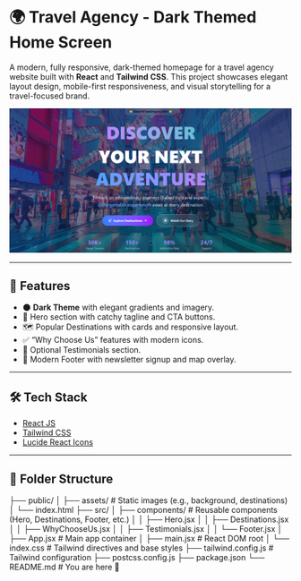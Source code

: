# 🌍 Travel Agency - Dark Themed Home Screen

A modern, fully responsive, dark-themed homepage for a travel agency website built with **React** and **Tailwind CSS**. This project showcases elegant layout design, mobile-first responsiveness, and visual storytelling for a travel-focused brand.

![Homepage Screenshot](public/Landing.png)  

---

## 🚀 Features

- 🌑 **Dark Theme** with elegant gradients and imagery.
- 🎯 Hero section with catchy tagline and CTA buttons.
- 🗺️ Popular Destinations with cards and responsive layout.
- ✅ “Why Choose Us” features with modern icons.
- 💬 Optional Testimonials section.
- 🔗 Modern Footer with newsletter signup and map overlay.

---

## 🛠️ Tech Stack

- [React JS](https://reactjs.org/)
- [Tailwind CSS](https://tailwindcss.com/)
- [Lucide React Icons](https://www.npmjs.com/package/lucide-react)

---

## 📂 Folder Structure
├── public/
│ ├── assets/ # Static images (e.g., background, destinations)
│ └── index.html
├── src/
│ ├── components/ # Reusable components (Hero, Destinations, Footer, etc.)
│ │ ├── Hero.jsx
│ │ ├── Destinations.jsx
│ │ ├── WhyChooseUs.jsx
│ │ ├── Testimonials.jsx
│ │ └── Footer.jsx
│ ├── App.jsx # Main app container
│ ├── main.jsx # React DOM root
│ └── index.css # Tailwind directives and base styles
├── tailwind.config.js # Tailwind configuration
├── postcss.config.js
├── package.json
└── README.md # You are here 📘
